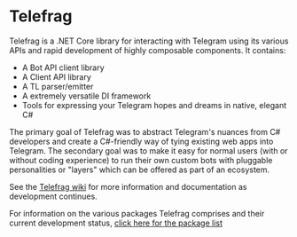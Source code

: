 # Telefrag

Telefrag is a .NET Core library for interacting with Telegram using its various APIs and rapid development of highly composable components.  It contains:

* A Bot API client library
* A Client API library
* A TL parser/emitter
* A extremely versatile DI framework
* Tools for expressing your Telegram hopes and dreams in native, elegant C#

The primary goal of Telefrag was to abstract Telegram's nuances from C# developers and create a C#-friendly way of tying existing web apps into Telegram.  The secondary goal was to make it easy for normal users (with or without coding experience) to run their own custom bots with pluggable personalities or "layers" which can be offered as part of an ecosystem.

See the [Telefrag wiki](https://github.com/nillkitty/Telefrag/wiki) for more information and documentation as development continues.

For information on the various packages Telefrag comprises and their current development status,
[click here for the package list](https://github.com/nillkitty/Telefrag/wiki/Packages)
